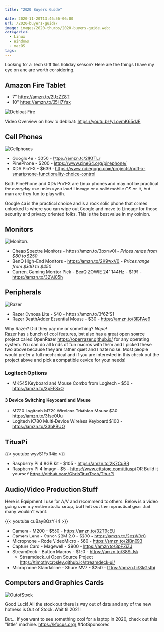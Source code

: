 ```yaml
---
title: "2020 Buyers Guide"

date: 2020-11-20T13:46:56-06:00
url: /2020-buyers-guide/
image: images/2020-thumbs/2020-buyers-guide.webp
categories:
  - Linux
  - Windows
  - macOS
tags:
---
```

Looking for a Tech Gift this holiday season? Here are the things I have my eye on and are worth considering. 
<!--more-->

## Amazon Fire Tablet

- 7" <https://amzn.to/2UzZZ8T>
- 10" <https://amzn.to/35H7Yax>

![Debloat-Fire](/images/2020/buyers-guide/debloat-fire.webp)

Video Overview on how to debloat: <https://youtu.be/yLoymK65dJE>

## Cell Phones

![Cellphones](/images/2020/buyers-guide/cellphones.webp)

- Google 4a - $350 - <https://amzn.to/2IKfTLr>
- PinePhone - $200 - <https://www.pine64.org/pinephone/>
- XDA Pro1-X - $639 - <https://www.indiegogo.com/projects/pro1-x-smartphone-functionality-choice-control>

Both PinePhone and XDA Pro1-X are Linux phones and may not be practical for everyday use unless you load Lineage or a solid mobile OS on it, but man are they fun to play with.

Google 4a is the practical choice and is a rock solid phone that comes unlocked to where you can wipe out Google and move to Lineage for those security and privacy oriented folks. This is the best value in my opinion. 

## Monitors

![Monitors](/images/2020/buyers-guide/monitors.webp)

- Cheap Spectre Monitors - <https://amzn.to/3pxmv0l> - _Prices range from $80 to $250_
- BenQ High-End Monitors - <https://amzn.to/2K9wxV0> - _Prices range from $300 to $450_
- Current Gaming Monitor Pick - BenQ ZOWIE 24" 144Hz - $199 - <https://amzn.to/32VJ05h>

## Peripherals

![Razer](/images/2020/buyers-guide/razer.webp)

- Razer Cynosa Lite - $40 - <https://amzn.to/3f6ZfS1>  
- Razer DeathAdder Essential Mouse - $30 - <https://amzn.to/3lGFAe9>

Why Razer? Did they pay me or something? *Nope!*  
Razer has a bunch of cool features, but also has a great open source project called OpenRazer <https://openrazer.github.io/> for any operating system. You can do all kinds of fun macros with them and I picked these two above because they are rather quiet and I hate noise. Most people would prefer a full mechanical and if you are interested in this check out the project above and pick a compatible device for your needs! 

### Logitech Options

- MK545 Keyboard and Mouse Combo from Logitech - $50 - <https://amzn.to/3pEPSxO>

#### 3 Device Switching Keyboard and Mouse

- M720 Logitech M720 Wireless Triathlon Mouse $30 - <https://amzn.to/3fseOUu>
- Logitech K780 Multi-Device Wireless Keyboard $100 - <https://amzn.to/33bKBUO>

## TitusPi

{{< youtube wyvS1FxR4ic >}}  

- Raspberry Pi 4 8GB Kit - $105 - <https://amzn.to/2K7CuBR>
- Raspberry Pi 4 Image - $5 - <https://www.cttstore.com/tituspi> OR Build it yourself <https://github.com/ChrisTitusTech/TitusPi>

## Audio/Video Production Stuff

Here is Equipment I use for A/V and recommend to others. Below is a video going over my entire studio setup, but I left out the impractical gear that many wouldn't want. 

{{< youtube cuBay8QzYH4 >}}  

- Camera - M200 - $550 - <https://amzn.to/32T9qEU>
- Camera Lens - Canon 22M 2.0 - $200 - <https://amzn.to/3pzW0r0>
- Microphone - Rode VideoMicro - $60 - <https://amzn.to/2IBn093>
- Capture Card - Magewell - $900 - <https://amzn.to/3pFZiZJ>
- StreamDeck - Button Macros - $150 - <https://amzn.to/38SiJsk>
  - Streamdeck_ui Open Source Project <https://timothycrosley.github.io/streamdeck-ui/>
- Microphone Standalone - Shure MV7 - $250 - <https://amzn.to/3kGstbi>

## Computers and Graphics Cards

![OutofStock](/images/2020/buyers-guide/outofstock.webp)

Good Luck! All the stock out there is way out of date and any of the new hotness is Out of Stock. Wait til 2021!

But... If you want to see something cool for a laptop in 2020, check out this "little" machine. <https://kfocus.org/> #NotSponsored

